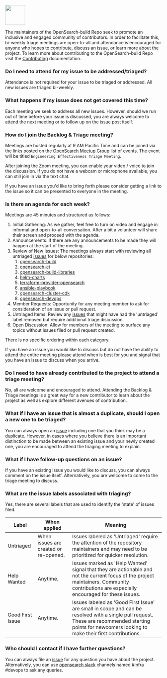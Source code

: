 <img src="https://opensearch.org/assets/img/opensearch-logo-themed.svg" height="64px">

The maintainers of the OpenSearch-build Repo seek to promote an inclusive and engaged community of contributors. In order to facilitate this, bi-weekly triage meetings are open-to-all and attendance is encouraged for anyone who hopes to contribute, discuss an issue, or learn more about the project. To learn more about contributing to the OpenSearch-build Repo visit the [Contributing](./CONTRIBUTING.md) documentation.

### Do I need to attend for my issue to be addressed/triaged?

Attendance is not required for your issue to be triaged or addressed. All new issues are triaged bi-weekly.

### What happens if my issue does not get covered this time?

Each meeting we seek to address all new issues. However, should we run out of time before your issue is discussed, you are always welcome to attend the next meeting or to follow up on the issue post itself.

### How do I join the Backlog & Triage meeting?

Meetings are hosted regularly at 9 AM Pacific Time and can be joined via the links posted on the [OpenSearch Meetup Group](https://www.meetup.com/opensearch/events/) list of events. The event will be titled `Engineering Effectiveness Triage Meeting`.

After joining the Zoom meeting, you can enable your video / voice to join the discussion.  If you do not have a webcam or microphone available, you can still join in via the text chat.

If you have an issue you'd like to bring forth please consider getting a link to the issue so it can be presented to everyone in the meeting.

### Is there an agenda for each week?

Meetings are 45 minutes and structured as follows:

1. Initial Gathering: As we gather, feel free to turn on video and engage in informal and open-to-all conversation.  After a bit a volunteer will share their screen and proceed with the agenda.
2. Announcements: If there are any announcements to be made they will happen at the start of the meeting.
3. Review of New Issues: The meetings always start with reviewing all untriaged [issues](https://github.com/issues?q=is%3Aissue+label%3Auntriaged+repo%3Aopensearch-project%2Fopensearch-build+repo%3Aopensearch-project%2Fhelm-charts+repo%3Aopensearch-project%2Fansible-playbook+repo%3Aopensearch-project%2Fopensearch-ci+repo%3Aopensearch-project%2Fopensearch-cluster-cdk+repo%3Aopensearch-project%2Fterraform-provider-opensearch+repo%3Aopensearch-project%2Fopensearch-devops+repo%3Aopensearch-project%2Fopensearch-build-libraries+is%3Aopen+) for below repositories:
    1. [opensearch-build](https://github.com/opensearch-project/opensearch-build)
    1. [opensearch-ci](https://github.com/opensearch-project/opensearch-ci)
    1. [opensearch-build-libraries](https://github.com/opensearch-project/opensearch-build-libraries)
    1. [helm-charts](https://github.com/opensearch-project/helm-charts)
    1. [terraform-provider-opensearch](https://github.com/opensearch-project/terraform-provider-opensearch)
    1. [ansible-playbook](https://github.com/opensearch-project/ansible-playbook)
    1. [opensearch-cluster-cdk](https://github.com/opensearch-project/opensearch-cluster-cdk)
    1. [opensearch-devops](https://github.com/opensearch-project/opensearch-devops)
4. Member Requests: Opportunity for any meeting member to ask for consideration of an issue or pull request.
5. Untriaged Items: Review any [issues](https://github.com/issues?q=is%3Aissue+label%3Auntriaged+repo%3Aopensearch-project%2Fopensearch-build+repo%3Aopensearch-project%2Fhelm-charts+repo%3Aopensearch-project%2Fansible-playbook+repo%3Aopensearch-project%2Fopensearch-ci+repo%3Aopensearch-project%2Fopensearch-cluster-cdk+repo%3Aopensearch-project%2Fterraform-provider-opensearch+repo%3Aopensearch-project%2Fopensearch-devops+repo%3Aopensearch-project%2Fopensearch-build-libraries+is%3Aopen+) that might have had the 'untriaged' label removed but require additional triage discussion.
6. Open Discussion: Allow for members of the meeting to surface any topics without issues filed or pull request created.


There is no specific ordering within each category.

If you have an issue you would like to discuss but do not have the ability to attend the entire meeting please attend when is best for you and signal that you have an issue to discuss when you arrive.

### Do I need to have already contributed to the project to attend a triage meeting?

No, all are welcome and encouraged to attend. Attending the Backlog & Triage meetings is a great way for a new contributor to learn about the project as well as explore different avenues of contribution.

### What if I have an issue that is almost a duplicate, should I open a new one to be triaged?

You can always open an [issue](https://github.com/opensearch-project/opensearch-build/issues/new/choose) including one that you think may be a duplicate. However, in cases where you believe there is an important distinction to be made between an existing issue and your newly created one, you are encouraged to attend the triaging meeting to explain.

### What if I have follow-up questions on an issue?

If you have an existing issue you would like to discuss, you can always comment on the issue itself. Alternatively, you are welcome to come to the triage meeting to discuss.

### What are the issue labels associated with triaging?

Yes, there are several labels that are used to identify the 'state' of issues filed.

| Label | When applied | Meaning |
| ----- | ------------ | ------- |
| Untriaged | When issues are created or re-opened. | Issues labeled as 'Untriaged' require the attention of the repository maintainers and may need to be prioritized for quicker resolution. |
| Help Wanted | Anytime. | Issues marked as 'Help Wanted' signal that they are actionable and not the current focus of the project maintainers. Community contributions are especially encouraged for these issues. |
| Good First Issue | Anytime. | Issues labeled as 'Good First Issue' are small in scope and can be resolved with a single pull request. These are recommended starting points for newcomers looking to make their first contributions. |

### Who should I contact if I have further questions?

You can always file an [issue](https://github.com/opensearch-project/opensearch-build/issues/new/choose) for any question you have about the project. Alternatively, you can use [opensearch slack](https://opensearch.org/slack.html) channels named #infra #devops to ask any queries.
